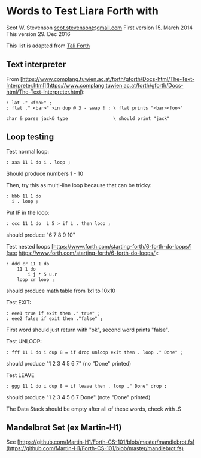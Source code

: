 # Words to Test Liara Forth with
Scot W. Stevenson <scot.stevenson@gmail.com>
First version 15. March 2014
This version 29. Dec 2016

This list is adapted from [Tali Forth](https://github.com/scotws/TaliForth)

## Text interpreter

From
[https://www.complang.tuwien.ac.at/forth/gforth/Docs-html/The-Text-Interpreter.html](https://www.complang.tuwien.ac.at/forth/gforth/Docs-html/The-Text-Interpreter.html):
```
: lat ." <foo>" ;
: flat ." <bar>" >in dup @ 3 - swap ! ; \ flat prints "<bar><foo>"

char & parse jack& type                 \ should print "jack"    
```


## Loop testing

Test normal loop:
```
: aaa 11 1 do i . loop ;        
```
Should produce numbers 1 - 10

Then, try this as multi-line loop because that can be tricky:
```
: bbb 11 1 do 
  i . loop ; 
```

Put IF in the loop:
```
: ccc 11 1 do  i 5 > if i . then loop ; 
```
should produce "6 7 8 9 10"

Test nested loops [https://www.forth.com/starting-forth/6-forth-do-loops/](see https://www.forth.com/starting-forth/6-forth-do-loops/):
```
: ddd cr 11 1 do
    11 1 do 
        i j * 5 u.r 
    loop cr loop ;
```
should produce math table from 1x1 to 10x10

Test EXIT:
```
: eee1 true if exit then ." true" ; 
: eee2 false if exit then ."false" ; 
```
First word should just return with "ok", second word prints "false".

Test UNLOOP: 
```
: fff 11 1 do i dup 8 = if drop unloop exit then . loop ." Done" ; 
```
should produce "1 2 3 4 5 6 7" (no "Done" printed)

Test LEAVE
```
: ggg 11 1 do i dup 8 = if leave then . loop ." Done" drop ; 
```
should produce "1 2 3 4 5 6 7 Done" (note "Done" printed)

The Data Stack should be empty after all of these words, check with .S

## Mandelbrot Set (ex Martin-H1)

See
[https://github.com/Martin-H1/Forth-CS-101/blob/master/mandlebrot.fs](https://github.com/Martin-H1/Forth-CS-101/blob/master/mandlebrot.fs)
